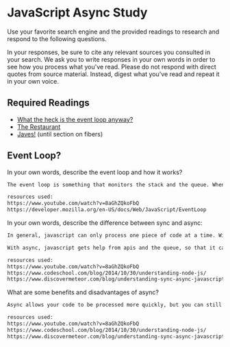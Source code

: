 # JavaScript Async Study

Use your favorite search engine and the provided readings to research and
respond to the following questions.

In your responses, be sure to cite any relevant sources you consulted in your
search. We ask you to write responses in your own words in order to see how you
process what you've read. Please do not respond with direct quotes from source
material. Instead, digest what you've read and repeat it in your own voice.

## Required Readings

-   [What the heck is the event loop anyway?](https://www.youtube.com/watch?v=8aGhZQkoFbQ)
-   [The Restaurant](https://www.codeschool.com/blog/2014/10/30/understanding-node-js/)
-   [Javes!](https://www.discovermeteor.com/blog/understanding-sync-async-javascript-node/) (until section on fibers)

## Event Loop?

In your own words, describe the event loop and how it works?

```md
The event loop is something that monitors the stack and the queue. When there is something that it waiting to be run in the queue and the stack is empty, the event handler moves that something into the stack.

resources used:
https://www.youtube.com/watch?v=8aGhZQkoFbQ
https://developer.mozilla.org/en-US/docs/Web/JavaScript/EventLoop
```

In your own words, describe the difference between sync and async:

```md
In general, javascript can only process one piece of code at a time. With sync javascript has to wait for the result of each process before it can move on to processing the next piece of code.

With async, javascript gets help from apis and the queue, so that it can process the next piece of code while the first piece of code is being processed, somewhere else, and then javascript will be notified when the result from the first piece of code is ready.

resources used:
https://www.youtube.com/watch?v=8aGhZQkoFbQ
https://www.codeschool.com/blog/2014/10/30/understanding-node-js/
https://www.discovermeteor.com/blog/understanding-sync-async-javascript-node/
```

What are some benefits and disadvantages of async?

```md
Async allows your code to be processed more quickly, but you can still have issue with your browser being stuck trying to render new pages if there are too many returns on the queque without adequate delays to let the page re-render.

resources used:
https://www.youtube.com/watch?v=8aGhZQkoFbQ
https://www.codeschool.com/blog/2014/10/30/understanding-node-js/
https://www.discovermeteor.com/blog/understanding-sync-async-javascript-node/
```
